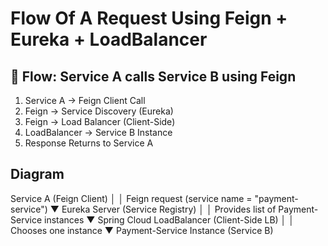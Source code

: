 # Flow Of A Request Using Feign + Eureka + LoadBalancer

## 🔄 Flow: Service A calls Service B using Feign

1. Service A → Feign Client Call
2. Feign → Service Discovery (Eureka)
3. Feign → Load Balancer (Client-Side)
4. LoadBalancer → Service B Instance
5. Response Returns to Service A

## Diagram

Service A (Feign Client)
│
│ Feign request (service name = "payment-service")
▼
Eureka Server (Service Registry)
│
│ Provides list of Payment-Service instances
▼
Spring Cloud LoadBalancer (Client-Side LB)
│
│ Chooses one instance
▼
Payment-Service Instance (Service B)

